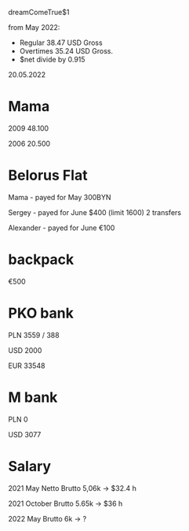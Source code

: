 
dreamComeTrue$1

from May 2022:
* Regular 38.47 USD Gross 
* Overtimes 35.24 USD Gross. 
* $net divide by 0.915

20.05.2022

# Mama 

 2009 48.100

 2006 20.500 
 
# Belorus Flat
 Mama - payed for May 300BYN

 Sergey - payed for June $400 (limit 1600) 2 transfers
 
 Alexander - payed for June €100 

# backpack

€500
 
# PKO bank
 
 PLN 3559 / 388
 
 USD 2000
 
 EUR 33548
 
# M bank

PLN 0

USD 3077

# Salary 

2021 May Netto Brutto 5,06k -> $32.4 h

2021 October Brutto 5.65k -> $36 h

2022 May Brutto 6k -> ?




